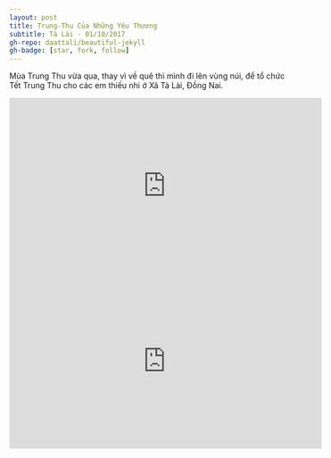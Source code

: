 ```yaml
---
layout: post
title: Trung-Thu Của Những Yêu Thương
subtitle: Tà Lài - 01/10/2017	
gh-repo: daattali/beautiful-jekyll
gh-badge: [star, fork, follow]
---
```


Mùa Trung Thu vừa qua, thay vì về quê thì mình đi lên vùng núi, để tổ chức Tết Trung Thu cho các em thiếu nhi ở Xã Tà Lài, Đồng Nai.

<iframe width="560" height="315" src="https://www.youtube.com/embed/f3ohNeuPqBQ" frameborder="0" gesture="media" allow="encrypted-media" allowfullscreen></iframe>
<iframe width="560" height="315" src="https://www.youtube.com/embed/wZqTXmjZe2c" frameborder="0" gesture="media" allow="encrypted-media" allowfullscreen></iframe>
